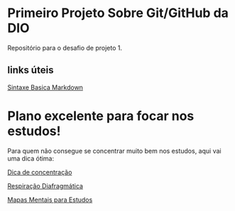 # Primeiro Projeto Sobre Git/GitHub da DIO
Repositório para o desafio de projeto 1.

## links úteis
[Sintaxe Basica Markdown](https://github.com/est3ves/primeiro-projeto.git)

# Plano excelente para focar nos estudos!
Para quem não consegue se concentrar muito bem nos estudos, aqui vai uma dica ótima:

[Dica de concentração](https://www.youtube.com/watch?v=cgsFvuqS7LM)

[Respiração Diafragmática](https://www.youtube.com/watch?v=Mu39nw6R0Lk)

[Mapas Mentais para Estudos](https://www.youtube.com/watch?v=gQo5dtMND9s)
